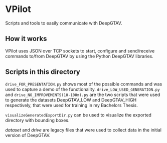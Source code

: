 # VPilot
Scripts and tools to easily communicate with DeepGTAV. 

## How it works

VPilot uses JSON over TCP sockets to start, configure and send/receive commands
to/from DeepGTAV by using the Python DeepGTAV libraries. 



## Scripts in this directory
`drive_FOR_PRESENTATION.py` shows most of the possible commands and was used to
capture a demo of the functionality. `drive_LOW_USED_GENERATION.py` and
`drive_NO_IMPROVEMENTS(10-100m).py` are the two scripts that were used to
generate the datasets DeepGTAV_LOW and DeepGTAV_HIGH respectively, that were
used for training in my Bachelors Thesis. 

`visualizeGeneratedExportDir.py` can be used to visualize the exported directory
with bounding boxes. 


_dataset_ and _drive_ are legacy files that were used to collect data in the
initial version of DeepGTAV. 
